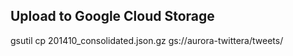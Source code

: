 

## Upload to Google Cloud Storage

gsutil cp 201410_consolidated.json.gz gs://aurora-twittera/tweets/